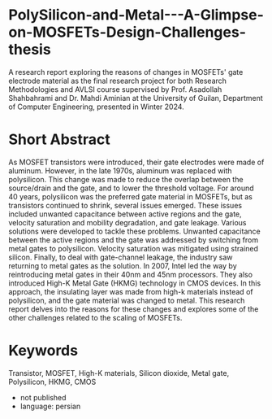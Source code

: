 # PolySilicon-and-Metal---A-Glimpse-on-MOSFETs-Design-Challenges-thesis
A research report exploring the reasons of changes in MOSFETs' gate electrode material as the final research project for both Research Methodologies and AVLSI course supervised by Prof. Asadollah Shahbahrami and Dr. Mahdi Aminian at the University of Guilan, Department of Computer Engineering, presented in Winter 2024.
# Short Abstract
As MOSFET transistors were introduced, their gate electrodes were made of aluminum. However, in the late 1970s, aluminum was replaced with 
polysilicon. This change was made to reduce the overlap between the source/drain and the gate, and to lower the threshold voltage. For around 40 years, 
polysilicon was the preferred gate material in MOSFETs, but as transistors continued to shrink, several issues emerged. These issues included unwanted 
capacitance between active regions and the gate, velocity saturation and mobility degradation, and gate leakage. Various solutions were developed to 
tackle these problems. Unwanted capacitance between the active regions and the gate was addressed by switching from metal gates to polysilicon. 
Velocity saturation was mitigated using strained silicon. Finally, to deal with gate-channel leakage, the industry saw returning to metal gates as the 
solution. In 2007, Intel led the way by reintroducing metal gates in their 40nm and 45nm processors. They also introduced High-K Metal Gate (HKMG) 
technology in CMOS devices. In this approach, the insulating layer was made from high-k materials instead of polysilicon, and the gate material was 
changed to metal. This research report delves into the reasons for these changes and explores some of the other challenges related to the scaling of 
MOSFETs.
# Keywords
Transistor, MOSFET, High-K materials, Silicon dioxide, Metal gate, Polysilicon, HKMG, CMOS
* not published
* language: persian
